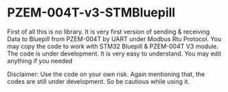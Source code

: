 # PZEM-004T-v3-STMBluepill

First of all this is no library. It is very first version of sending & receiving Data to Bluepill from PZEM-004T by UART under Modbus Rtu Protocol. You may copy the code to work with STM32 Bluepill & PZEM-004T V3 module. The code is under development. It is very easy to understand. You may edit anything if you needed

Disclaimer:
Use the code on your own risk. Again mentioning that, the codes are still under development. So be cautious while using it. 
